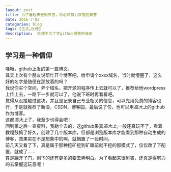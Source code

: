 ```yaml
---
layout: post
title: 为了看起来是很厉害，你必须努力掌握这玩意
date: 2016-7-02
categories: blog
tags: [生活,吐槽]
description:  吐槽下为了学github博客的缘由
---
```


## 学习是一种信仰  
哇哦，github上发的第一篇博文。  
其实上次有个朋友说帮忙开个博客吧，给申请个xxxx域名，当时就懵圈了，这么好的名字是随便在那放着的吗？  
我说你买个空间，弄个域名，把开源的程序传上去就可以了，推荐给他wordpress上传上去，一路下一步就可以了，他说下班时再看看吧。  
觉得从没接触过这块，并且是记录自己专业相关的信息，可以先用免费的博客也行，于是就推荐了新浪，CSDN，博客园，最后说了句，也可以用*高大上*的github作为博客。  
这都*高大上*了，我至少也得会吧！  
回到家之后一查资料，我勒个去的，这github果真*高大上*,一般还真玩不了，看着教程鼓捣了好久，创建了几个版本库，但都是浏览版本库才能看到那种自动生成的博客，效果实在不是想象中的啊，就搁置了一段时间。  
前几天又看了下，真是属于那种挖矿挖到矿跟前就不挖的那模式了，仅仅改了下配置，就成了……  
算是踹开了门，剩下的还有更多的要去弄明白。为了看起来很厉害，还真是得努力的去掌握这玩意呢！